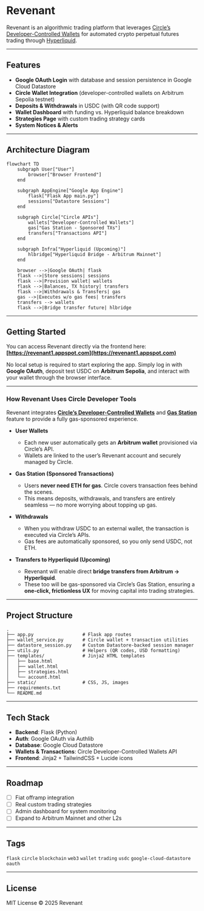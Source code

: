 # Revenant

Revenant is an algorithmic trading platform that leverages [Circle’s Developer-Controlled Wallets](https://developers.circle.com/w3s/programmable-wallets) for automated crypto perpetual futures trading through [Hyperliquid](https://app.hyperliquid.xyz/).

------------------------------------------------------------------------

## Features

-   **Google OAuth Login** with database and session persistence in Google Cloud
    Datastore
-   **Circle Wallet Integration** (developer-controlled wallets on
    Arbitrum Sepolia testnet)
-   **Deposits & Withdrawals** in USDC (with QR code support)
-   **Wallet Dashboard** with funding vs. Hyperliquid balance
    breakdown
-   **Strategies Page** with custom trading strategy cards
-   **System Notices & Alerts**

------------------------------------------------------------------------

## Architecture Diagram  

```mermaid
flowchart TD
    subgraph User["User"]
        browser["Browser Frontend"]
    end

    subgraph AppEngine["Google App Engine"]
        flask["Flask App main.py"]
        sessions["Datastore Sessions"]
    end

    subgraph Circle["Circle APIs"]
        wallets["Developer-Controlled Wallets"]
        gas["Gas Station - Sponsored TXs"]
        transfers["Transactions API"]
    end

    subgraph Infra["Hyperliquid (Upcoming)"]
        hlbridge["Hyperliquid Bridge - Arbitrum Mainnet"]
    end

    browser -->|Google OAuth| flask
    flask -->|Store sessions| sessions
    flask -->|Provision wallet| wallets
    flask -->|Balances, TX history| transfers
    flask -->|Withdrawals & Transfers| gas
    gas -->|Executes w/o gas fees| transfers
    transfers --> wallets
    flask -->|Bridge transfer future| hlbridge
```

------------------------------------------------------------------------

## Getting Started

You can access Revenant directly via the frontend here: **[https://revenant1.appspot.com](https://revenant1.appspot.com)**  

No local setup is required to start exploring the app. Simply log in with **Google OAuth**, deposit test USDC on **Arbitrum Sepolia**, and interact with your wallet through the browser interface.  

---

### How Revenant Uses Circle Developer Tools  

Revenant integrates **[Circle’s Developer-Controlled Wallets](https://developers.circle.com/w3s/programmable-wallets)** and **[Gas Station](https://developers.circle.com/w3s/gas-station)** feature to provide a fully gas-sponsored experience.  

- **User Wallets**  
  - Each new user automatically gets an **Arbitrum wallet** provisioned via Circle’s API.  
  - Wallets are linked to the user’s Revenant account and securely managed by Circle.  

- **Gas Station (Sponsored Transactions)**  
  - Users **never need ETH for gas**. Circle covers transaction fees behind the scenes.  
  - This means deposits, withdrawals, and transfers are entirely seamless — no more worrying about topping up gas.  

- **Withdrawals**  
  - When you withdraw USDC to an external wallet, the transaction is executed via Circle’s APIs.  
  - Gas fees are automatically sponsored, so you only send USDC, not ETH.  

- **Transfers to Hyperliquid (Upcoming)**  
  - Revenant will enable direct **bridge transfers from Arbitrum → Hyperliquid**.  
  - These too will be gas-sponsored via Circle’s Gas Station, ensuring a **one-click, frictionless UX** for moving capital into trading strategies.  


------------------------------------------------------------------------

## Project Structure

    .
    ├── app.py                  # Flask app routes
    ├── wallet_service.py       # Circle wallet + transaction utilities
    ├── datastore_session.py    # Custom Datastore-backed session manager
    ├── utils.py                # Helpers (QR codes, USD formatting)
    ├── templates/              # Jinja2 HTML templates
    │   ├── base.html
    │   ├── wallet.html
    │   ├── strategies.html
    │   └── account.html
    ├── static/                 # CSS, JS, images
    ├── requirements.txt
    └── README.md

------------------------------------------------------------------------

## Tech Stack

-   **Backend**: Flask (Python)
-   **Auth**: Google OAuth via Authlib
-   **Database**: Google Cloud Datastore
-   **Wallets & Transactions**: Circle Developer-Controlled Wallets API
-   **Frontend**: Jinja2 + TailwindCSS + Lucide icons

------------------------------------------------------------------------

## Roadmap

-   [ ] Fiat offramp integration
-   [ ] Real custom trading strategies
-   [ ] Admin dashboard for system monitoring
-   [ ] Expand to Arbitrum Mainnet and other L2s

------------------------------------------------------------------------

## Tags

`flask` `circle` `blockchain` `web3` `wallet` `trading` `usdc`
`google-cloud-datastore` `oauth`

------------------------------------------------------------------------

## License

MIT License © 2025 Revenant